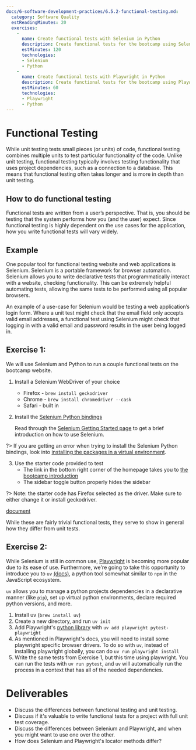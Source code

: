```yaml
---
docs/6-software-development-practices/6.5.2-functional-testing.md:
  category: Software Quality
  estReadingMinutes: 20
  exercises:
    -
      name: Create functional tests with Selenium in Python
      description: Create functional tests for the bootcamp using Selenium in Python.
      estMinutes: 120
      technologies:
      - Selenium
      - Python
    -
      name: Create functional tests with Playwright in Python
      description: Create functional tests for the bootcamp using Playwright in Python.
      estMinutes: 60
      technologies:
      - Playwright
      - Python
---
```


# Functional Testing

While unit testing tests small pieces (or units) of code, functional testing combines multiple units to test particular functionality of the code. Unlike unit testing, functional testing typically involves testing functionality that uses project dependencies, such as a connection to a database. This means that functional testing often takes longer and is more in depth than unit testing.

## How to do functional testing

Functional tests are written from a user’s perspective. That is, you should be testing that the system performs how you (and the user) expect. Since functional testing is highly dependent on the use cases for the application, how you write functional tests will vary widely.

## Example

One popular tool for functional testing website and web applications is Selenium. Selenium is a portable framework for browser automation. Selenium allows you to write declarative tests that programmatically interact with a website, checking functionality. This can be extremely helpful automating tests, allowing the same tests to be performed using all popular browsers.

An example of a use-case for Selenium would be testing a web application’s login form. Where a unit test might check that the email field only accepts valid email addresses, a functional test using Selenium might check that logging in with a valid email and password results in the user being logged in.

## Exercise 1:

We will use Selenium and Python to run a couple functional tests on the bootcamp website.

1. Install a Selenium WebDriver of your choice
    * Firefox - `brew install geckodriver`
    * Chrome - `brew install chromedriver --cask`
    * Safari - built in
2. Install the [Selenium Python bindings](https://pypi.org/project/selenium/)

    Read through the [Selenium Getting Started page](https://selenium-python.readthedocs.io/getting-started.html) to get a brief introduction on how to use Selenium.

?> If you are getting an error when trying to install the Selenium Python bindings, look into [installing the packages in a virtual environment](https://packaging.python.org/en/latest/guides/installing-using-pip-and-virtual-environments/).

3. Use the starter code provided to test
    * The link in the bottom right corner of the homepage takes you to [the bootcamp introduction](https://devops-bootcamp.liatr.io/#/1-introduction/1.0-overview)
    * The sidebar toggle button properly hides the sidebar

?> Note: the starter code has Firefox selected as the driver. Make sure to either change it or install geckodriver.

[document](https://raw.githubusercontent.com/PaulDHenson/devops-bootcamp/master/examples/codeQuality/selenium-frame.py ':include :type=code python')

While these are fairly trivial functional tests, they serve to show in general how they differ from unit tests.

## Exercise 2:

While Selenium is still in common use, [Playwright](https://playwright.dev/) is becoming more popular due to its ease of use. Furthermore, we're going to take this opportunity to introduce you to `uv` [\(docs\)](https://docs.astral.sh/uv/), a python tool somewhat similar to `npm` in the JavaScript ecosystem.

`uv` allows you to manage a python projects dependencies in a declarative manner (like `pip`), set up virtual python environments, declare required python versions, and more.

1. Install uv (`brew install uv`)
2. Create a new directory, and run `uv init`
3. Add Playwright's [python library](https://playwright.dev/python/docs/intro) with `uv add playwright pytest-playwright`
4. As mentioned in Playwright's docs, you will need to install some playwright specific browser drivers. To do so with `uv`, instead of installing playwright globally, you can do `uv run playwright install`
5. Write the same tests from Exercise 1, but this time using playwright. You can run the tests with `uv run pytest`, and `uv` will automatically run the process in a context that has all of the needed dependencies.

# Deliverables

* Discuss the differences between functional testing and unit testing.
* Discuss if it's valuable to write functional tests for a project with full unit test coverage.
* Discuss the differences between Selenium and Playwright, and when you might want to use one over the other.
* How does Selenium and Playwright's locator methods differ?
